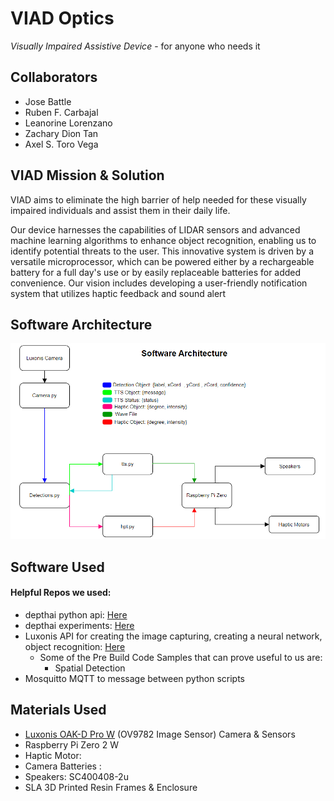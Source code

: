 # VIAD Optics
*Visually Impaired Assistive Device* - for anyone who needs it 
## Collaborators 
- Jose Battle
- Ruben F. Carbajal
- Leanorine Lorenzano
- Zachary Dion Tan
- Axel S. Toro Vega
## VIAD Mission & Solution
VIAD aims to eliminate the high barrier of help needed for these visually impaired individuals and assist them in their daily life. 

Our device harnesses the capabilities of LIDAR sensors and advanced machine learning algorithms to enhance object recognition, enabling us to identify potential threats to the user. This innovative system is driven by a versatile microprocessor, which can be powered either by a rechargeable battery for a full day's use or by easily replaceable batteries for added convenience. Our vision includes developing a user-friendly notification system that utilizes haptic feedback and sound alert
## Software Architecture 
![UpdateArch](images/UpdateArch.png)

## Software Used
#### Helpful Repos we used:
- depthai python api: [Here](https://github.com/luxonis/depthai-python)
- depthai experiments: [Here](https://github.com/luxonis/depthai-experiments)
- Luxonis API for creating the image capturing, creating a neural network, object recognition: [Here](https://github.com/luxonis/depthai)
  - Some of the Pre Build Code Samples that can prove useful to us are:
    - Spatial Detection
- Mosquitto MQTT to message between python scripts

## Materials Used
- [Luxonis OAK-D Pro W]() (OV9782 Image Sensor) Camera & Sensors
- Raspberry Pi Zero 2 W
- Haptic Motor: 
- Camera Batteries : 
- Speakers: SC400408-2u
- SLA 3D Printed Resin Frames & Enclosure

